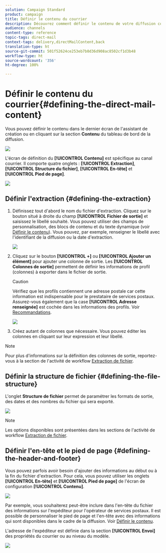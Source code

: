 ```yaml
---
solution: Campaign Standard
product: campaign
title: Définir le contenu du courrier
description: Découvrez comment définir le contenu de votre diffusion courrier.
audience: channels
content-type: reference
topic-tags: direct-mail
context-tags: delivery,directMailContent,back
translation-type: ht
source-git-commit: 501f52624ce253eb7b0d36d908ac8502cf1d3b48
workflow-type: ht
source-wordcount: '356'
ht-degree: 100%

---
```



# Définir le contenu du courrier{#defining-the-direct-mail-content}

Vous pouvez définir le contenu dans le dernier écran de l&#39;assistant de création ou en cliquant sur la section **Contenu** du tableau de bord de la diffusion.

![](assets/direct_mail_6.png)

L&#39;écran de définition du **[!UICONTROL Contenu]** est spécifique au canal courrier. Il comporte quatre onglets : **[!UICONTROL Extraction]**, **[!UICONTROL Structure du fichier]**, **[!UICONTROL En-tête]** et **[!UICONTROL Pied de page]**.

![](assets/direct_mail_11.png)

## Définir l&#39;extraction {#defining-the-extraction}

1. Définissez tout d&#39;abord le nom du fichier d&#39;extraction. Cliquez sur le bouton situé à droite du champ **[!UICONTROL Fichier de sortie]** et saisissez le libellé souhaité. Vous pouvez utiliser des champs de personnalisation, des blocs de contenu et du texte dynamique (voir [Définir le contenu](../../designing/using/personalization.md#example-email-personalization)). Vous pouvez, par exemple, renseigner le libellé avec l&#39;identifiant de la diffusion ou la date d&#39;extraction.

   ![](assets/direct_mail_12.png)

1. Cliquez sur le bouton **[!UICONTROL +]** ou **[!UICONTROL Ajouter un élément]** pour ajouter une colonne de sortie. Les **[!UICONTROL Colonnes de sortie]** permettent de définir les informations de profil (colonnes) à exporter dans le fichier de sortie.

   >[!CAUTION]
   >
   >Vérifiez que les profils contiennent une adresse postale car cette information est indispensable pour le prestataire de services postaux. Assurez-vous également que la case **[!UICONTROL Adresse renseignée]** est cochée dans les informations des profils. Voir [Recommandations](../../channels/using/about-direct-mail.md#recommendations).

   ![](assets/direct_mail_13.png)

1. Créez autant de colonnes que nécessaire. Vous pouvez éditer les colonnes en cliquant sur leur expression et leur libellé.

>[!NOTE]
>
>Pour plus d&#39;informations sur la définition des colonnes de sortie, reportez-vous à la section de l&#39;activité de workflow [Extraction de fichier](../../automating/using/extract-file.md).

## Définir la structure de fichier    {#defining-the-file-structure}

L&#39;onglet **Structure de fichier** permet de paramétrer les formats de sortie, des dates et des nombres du fichier qui sera exporté.

![](assets/direct_mail_14.png)

>[!NOTE]
>
>Les options disponibles sont présentées dans les sections de l&#39;activité de workflow [Extraction de fichier](../../automating/using/extract-file.md).

## Définir l&#39;en-tête et le pied de page    {#defining-the-header-and-footer}

Vous pouvez parfois avoir besoin d&#39;ajouter des informations au début ou à la fin du fichier d&#39;extraction. Pour cela, vous pouvez utiliser les onglets **[!UICONTROL En-tête]** et **[!UICONTROL Pied de page]** de l&#39;écran de configuration **[!UICONTROL Contenu]**.

![](assets/direct_mail_7.png)

Par exemple, vous souhaiterez peut-être inclure dans l&#39;en-tête du fichier des informations sur l&#39;expéditeur pour l&#39;opérateur de services postaux. Il est possible de personnaliser le pied de page et l&#39;en-tête avec des informations qui sont disponibles dans le cadre de la diffusion. Voir [Définir le contenu](../../designing/using/personalization.md#example-email-personalization).

L&#39;adresse de l&#39;expéditeur est définie dans la section **[!UICONTROL Envoi]** des propriétés du courrier ou au niveau du modèle.

![](assets/direct_mail_24.png)
